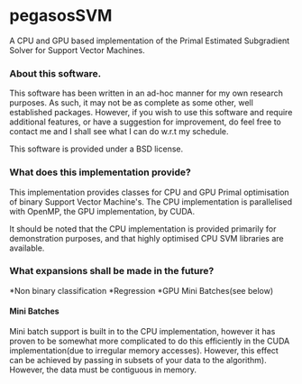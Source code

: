 # pegasosSVM
A CPU and GPU based implementation of the Primal Estimated Subgradient Solver for Support Vector Machines.

### About this software.
This software has been written in an ad-hoc manner for my own research purposes. As such, 
it may not be as complete as some other, well established packages. However, if you wish to use this 
software and require additional features, or have a suggestion for improvement, do feel free to 
contact me and I shall see what I can do w.r.t my schedule.

This software is provided under a BSD license.

### What does this implementation provide?
This implementation provides classes for CPU and GPU Primal optimisation 
of binary Support Vector Machine's. The CPU implementation is parallelised with OpenMP, the 
GPU implementation, by CUDA.

It should be noted that the CPU implementation is provided primarily for demonstration purposes, 
and that highly optimised CPU SVM libraries are available.

### What expansions shall be made in the future?
*Non binary classification
*Regression
*GPU Mini Batches(see below)

#### Mini Batches
Mini batch support is built in to the CPU implementation, however it has proven to be 
somewhat more complicated to do this efficiently in the CUDA implementation(due to irregular 
memory accesses). However, this effect can be achieved by passing in subsets of your data to 
the algorithm). However, the data must be contiguous in memory.